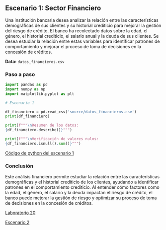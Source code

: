 ## Escenario 1: Sector Financiero

Una institución bancaria desea analizar la relación entre las características demográficas de sus clientes y su historial crediticio para mejorar la gestión del riesgo de crédito. El banco ha recolectado datos sobre la edad, el género, el historial crediticio, el salario anual y la deuda de sus clientes. Se desea estudiar la relación entre estas variables para identificar patrones de comportamiento y mejorar el proceso de toma de decisiones en la concesión de créditos.

**Data:** `datos_financieros.csv`

### Paso a paso

```python
import pandas as pd
import numpy as np
import matplotlib.pyplot as plt

# Escenario 1

df_financiero = pd.read_csv('source/datos_financieros.csv')
print(df_financiero)

print(f"""\nResumen de los datos:
{df_financiero.describe()}""")

print(f"""\nVerificación de valores nulos:
{df_financiero.isnull().sum()}""")
```

[Código de python del escenario 1](lab20_1.py)

### Conclusión

Este análisis financiero permite estudiar la relación entre las características demográficas y el historial crediticio de los clientes, ayudando a identificar patrones en el comportamiento crediticio. Al entender cómo factores como la edad, el género, el salario y la deuda impactan el riesgo de crédito, el banco puede mejorar la gestión de riesgo y optimizar su proceso de toma de decisiones en la concesión de créditos.

[Laboratorio 20](../../lab20)

[Escenario 2](../lab20_2)
